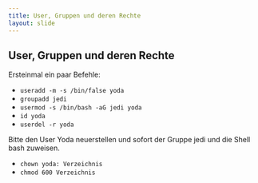 ```yaml
---
title: User, Gruppen und deren Rechte
layout: slide
---
```


## User, Gruppen und deren Rechte

Ersteinmal ein paar Befehle:

- ```useradd -m -s /bin/false yoda```
- ```groupadd jedi```
- ```usermod -s /bin/bash -aG jedi yoda```
- ```id yoda```
- ```userdel -r yoda```

Bitte den User Yoda neuerstellen und sofort der Gruppe jedi und die Shell bash zuweisen.

- ```chown yoda: Verzeichnis```
- ```chmod 600 Verzeichnis```
